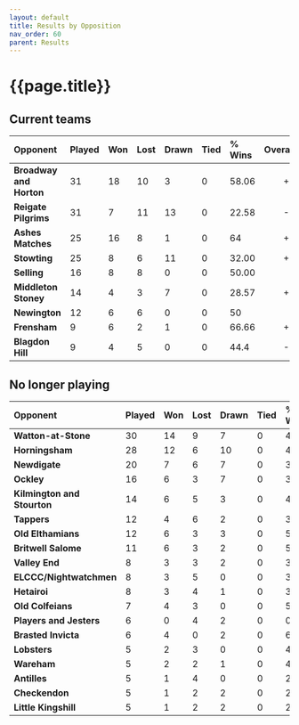 ```yaml
---
layout: default
title: Results by Opposition
nav_order: 60
parent: Results
---
```


# {{page.title}}

## Current teams

| Opponent | Played | Won | Lost | Drawn | Tied | % Wins | Overall |
|:---|:---|:---|:---|:---|:---|:---|---:|
| **Broadway and Horton** | 31 | 18 | 10 | 3 | 0 | 58.06 | +8 |
| **Reigate Pilgrims** | 31 | 7 | 11 | 13 | 0 | 22.58 | -4 |
| **Ashes Matches** | 25 | 16 | 8 | 1 | 0 | 64 | +8 |
| **Stowting** | 25 | 8 | 6 | 11 | 0 | 32.00 | +2 |
| **Selling** | 16 | 8 | 8 | 0 | 0 | 50.00 | 0 |
| **Middleton Stoney** | 14 | 4 | 3 | 7 | 0 | 28.57 | +1 |
| **Newington** | 12 | 6 | 6 | 0 | 0 | 50 |  |
| **Frensham** | 9 | 6 | 2 | 1 | 0 | 66.66 | +4 |
| **Blagdon Hill** | 9 | 4 | 5 | 0 | 0 | 44.4 | -1 |

## No longer playing

| Opponent | Played | Won | Lost | Drawn | Tied | % Wins | Overall |
|:---|:---|:---|:---|:---|:---|:---|---:|
| **Watton-at-Stone** | 30 | 14 | 9 | 7 | 0 | 46.67 | 5 |
| **Horningsham** | 28 | 12 | 6 | 10 | 0 | 42.86 | 6 |
| **Newdigate** | 20 | 7 | 6 | 7 | 0 | 35.00 | 1 |
| **Ockley** | 16 | 6 | 3 | 7 | 0 | 37.50 | 3 |
| **Kilmington and Stourton** | 14 | 6 | 5 | 3 | 0 | 42.86 | 1 |
| **Tappers** | 12 | 4 | 6 | 2 | 0 | 33.33 | -2 |
| **Old Elthamians** | 12 | 6 | 3 | 3 | 0 | 50.00 | 3 |
| **Britwell Salome** | 11 | 6 | 3 | 2 | 0 | 54.55 | 3 |
| **Valley End** | 8 | 3 | 3 | 2 | 0 | 37.50 | 0 |
| **ELCCC/Nightwatchmen** | 8 | 3 | 5 | 0 | 0 | 37.50 | -2 |
| **Hetairoi** | 8 | 3 | 4 | 1 | 0 | 37.50 | -1 |
| **Old Colfeians** | 7 | 4 | 3 | 0 | 0 | 57.14 | 1 |
| **Players and Jesters** | 6 | 0 | 4 | 2 | 0 | 0.00 | -4 |
| **Brasted Invicta** | 6 | 4 | 0 | 2 | 0 | 66.67 | 4 |
| **Lobsters** | 5 | 2 | 3 | 0 | 0 | 40.00 | -1 |
| **Wareham** | 5 | 2 | 2 | 1 | 0 | 40.00 | 0 |
| **Antilles**| 5 | 1 | 4 | 0 | 0 | 20.00 | -3 |
| **Checkendon** | 5 | 1 | 2 | 2 | 0 | 20.00 | -1 |
| **Little Kingshill** | 5 | 1 | 2 | 2 | 0 | 20.00 | -1 |